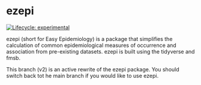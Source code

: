 
<!-- README.md is generated from README.Rmd. Please edit that file -->

# ezepi

<!-- badges: start -->

[![Lifecycle:
experimental](https://img.shields.io/badge/lifecycle-experimental-orange.svg)](https://lifecycle.r-lib.org/articles/stages.html#experimental)
<!-- badges: end -->

ezepi (short for Easy Epidemiology) is a package that simplifies the
calculation of common epidemiological measures of occurrence and
association from pre-existing datasets. ezepi is built using the
tidyverse and fmsb.

This branch (v2) is an active rewrite of the ezepi package. You should
switch back tot he main branch if you would like to use ezepi.
